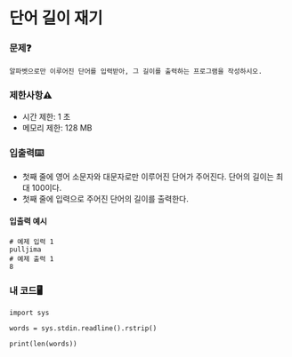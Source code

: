 # 단어 길이 재기

### 문제❓
```
알파벳으로만 이루어진 단어를 입력받아, 그 길이를 출력하는 프로그램을 작성하시오.
```

### 제한사항⚠️
* 시간 제한: 1 초
* 메모리 제한: 128 MB

### 입출력⌨️
* 첫째 줄에 영어 소문자와 대문자로만 이루어진 단어가 주어진다. 단어의 길이는 최대 100이다.
* 첫째 줄에 입력으로 주어진 단어의 길이를 출력한다.
#### 입출력 예시
```
# 예제 입력 1 
pulljima
# 예제 출력 1 
8
```

### 내 코드🖥️
```
import sys

words = sys.stdin.readline().rstrip()

print(len(words))
```

